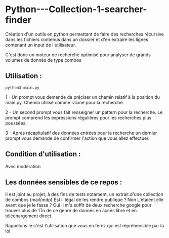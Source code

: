 # Python---Collection-1-searcher-finder
Création d'un outils en python permettant de faire des recherches récursive dans les fichiers contenus dans un dossier et d'en extraire les lignes contenant un input de l'utilisateur.

C'est donc un moteur de recherche optimisé pour analyser de grands volumes de donnés de type combos

## Utilisation :
```
python3 main.py
```

1 - Un prompt vous demande de préciser un chemin relatif à la position du main.py. Chemin utilisé comme racine pour la recherche.

2 - Un second prompt vous fait renseigner un pattern pour la recherche. Le prompt comprend les expressions régulières pour les recherches plus poussées.

3 - Après récapitulatif des données entrées pour la recherche un dernier prompt vous demande de confirmer l'action que vous allez effectuer.

## Condition d'utilisation :
Avec modération

## Les données sensibles de ce repos :
Il est joint au projet, à des fins de tests notament, un extrait d'une collection de combos (mail/mdp)
Est il légal de les rendre publique ? Non
L'étaient elle avant que je le fasse ? Oui
Il m'a suffit de deux recherche google pour trouver plus de 1To de ce genre de donnés en accès libre et en téléchargement direct.

Rappelons le c'est l'utilisation que vous en ferez qui est répréhensible par la loi
